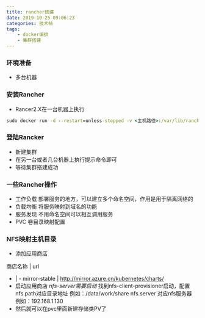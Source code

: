 ```yaml
---
title: rancher搭建
date: 2019-10-25 09:06:23
categories: 技术帖
tags:
    - docker编排
    - 集群搭建
---
```


### 环境准备
- 多台机器

### 安装Rancher
- Rancer2.X在一台机器上执行
```cmd
sudo docker run -d --restart=unless-stopped -v <主机路径>:/var/lib/rancher/ -p 80:80 -p 443:443 rancher/rancher
```

### 登陆Rancker
- 新建集群
- 在另一台或者几台机器上执行提示命令即可
- 等待集群搭建成功

### 一些Rancher操作
- 工作负载
        部署服务的地方，可以建立多个命名空间，作用是用于隔离网络的
- 负载均衡
        将服务映射到域名的功能
- 服务发现
        不用命名空间可以相互调用服务
- PVC
        卷目录映射配置

### NFS映射主机目录
- 添加应用商店

商店名称 | url
- | -
mirror-stable | http://mirror.azure.cn/kubernetes/charts/
- 启动应用商店
*nfs-server需要启动*
        找到nfs-client-provisioner启动，配置nfs.path对应目录地址 例如：/data/work/share nfs.server 对应nfs服务器 例如：192.168.1.130 
- 然后就可以在pvc里面新建存储类PV了

